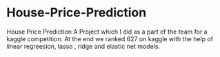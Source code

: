 # House-Price-Prediction
House Price Prediction 
A Project which I did as a part of the team for a kaggle competition. At the end we ranked 627 on kaggle with the help of linear regreesion, lasso , ridge and elastic net models.
